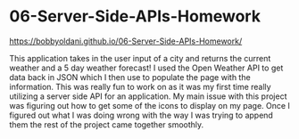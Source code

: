 # 06-Server-Side-APIs-Homework

https://bobbyoldani.github.io/06-Server-Side-APIs-Homework/

This application takes in the user input of a city and returns the current weather and a 5 day weather forecast! I used the Open Weather API to get data back in JSON which I then use to populate the page with the information. This was really fun to work on as it was my first time really utilizing a server side API for an application. My main issue with this project was figuring out how to get some of the icons to display on my page. Once I figured out what I was doing wrong with the way I was trying to append them the rest of the project came together smoothly. 

